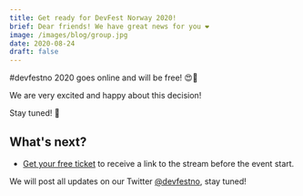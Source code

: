 ```yaml
---
title: Get ready for DevFest Norway 2020!
brief: Dear friends! We have great news for you ❤️
image: /images/blog/group.jpg
date: 2020-08-24
draft: false
---
```


#devfestno 2020 goes online and will be free! 😍👏

We are very excited and happy about this decision!

Stay tuned! 🚀

## What's next?

- [Get your free ticket](#) to receive a link to the stream before the event start.

We will post all updates on our Twitter [@devfestno](https://twitter.com/devfestno/), stay tuned!
